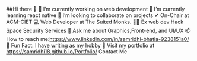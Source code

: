  ##Hi there 👋
🔭 I’m currently working on web development
🌱 I’m currently learning react native
👯 I’m looking to collaborate on projects
✔ On-Chair at ACM-CIET
💻 Web Developer at The Suited Monks. 👨‍💻 Ex web dev Hack Space Security Services
💬 Ask me about Graphics,Front-end, and UI/UX
📫 How to reach me:https://www.linkedin.com/in/samridhi-bhatia-9238151a0/
🕺 Fun Fact: I have writing as my hobby
🏡 Visit my portfolio at https://samridhi18.github.io/Portfolio/
Contact Me
